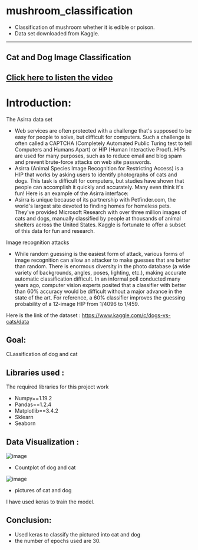 # mushroom_classification
- Classification of mushroom whether it is edible or poison.
- Data set downloaded from Kaggle.




----------------------------------------------------------------------------------

## Cat and Dog Image Classification
## [Click here to listen the video]()
# Introduction:
The Asirra data set
- Web services are often protected with a challenge that's supposed to be easy for people to solve, but difficult for computers. Such a challenge is often called a CAPTCHA (Completely Automated Public Turing test to tell Computers and Humans Apart) or HIP (Human Interactive Proof). HIPs are used for many purposes, such as to reduce email and blog spam and prevent brute-force attacks on web site passwords.
- Asirra (Animal Species Image Recognition for Restricting Access) is a HIP that works by asking users to identify photographs of cats and dogs. This task is difficult for computers, but studies have shown that people can accomplish it quickly and accurately. Many even think it's fun! Here is an example of the Asirra interface:
- Asirra is unique because of its partnership with Petfinder.com, the world's largest site devoted to finding homes for homeless pets. They've provided Microsoft Research with over three million images of cats and dogs, manually classified by people at thousands of animal shelters across the United States. Kaggle is fortunate to offer a subset of this data for fun and research. 

Image recognition attacks
- While random guessing is the easiest form of attack, various forms of image recognition can allow an attacker to make guesses that are better than random. There is enormous diversity in the photo database (a wide variety of backgrounds, angles, poses, lighting, etc.), making accurate automatic classification difficult. In an informal poll conducted many years ago, computer vision experts posited that a classifier with better than 60% accuracy would be difficult without a major advance in the state of the art. For reference, a 60% classifier improves the guessing probability of a 12-image HIP from 1/4096 to 1/459.


Here is the link of the dataset : https://www.kaggle.com/c/dogs-vs-cats/data

## Goal:
CLassification of dog and cat

## Libraries used :
The required libraries for this project work
- Numpy==1.19.2
- Pandas==1.2.4
- Matplotlib==3.4.2
- Sklearn
- Seaborn

## Data Visualization :
![image](https://user-images.githubusercontent.com/79050917/143545649-2306b0e7-4832-408e-a69d-3a046ba8422d.png)
- Countplot of dog and cat

![image](https://user-images.githubusercontent.com/79050917/143545736-725faea4-8269-4a05-a93c-44116ab8ef9a.png)
- pictures of cat and dog

I have used keras to train the model.


## Conclusion:
- Used keras to classify the pictured into cat and dog
- the number of epochs used are 30.















